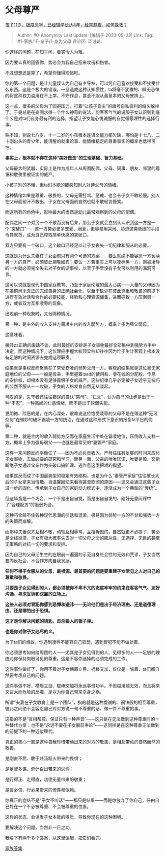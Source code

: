 # 父母尊严
[孩子11岁，极度厌学，已经辍学长达4年，经常熬夜，如何挽救？](https://www.zhihu.com/question/620035176/answer/3194629543)

> Author: #0-Anonymity
> Last update: [编辑于 2023-09-03]
> Link:
> Tag: #1-家族/1F-亲子/1-身为父母 
> 评论区:
> 泛讨论:

你这样的问题，在知乎问，着实令人为难。

因为要认真的回答你，势必会为我自己招来攻击和伤害。

不过想想还是算了，希望你懂得珍惜吧。

你的第一个问题，是让儿童误认为自己有主导权，可以凭自己喜欢接受和不接受什么东西。这是个极大的错误，一旦造成这种认知惯性，ta将毫不犹豫的、肆无忌惮的将这种权力滥用在不上学、不守作息，甚至不服从最基本的父母安排上。

这一点，很多的父母为了回避压力，打着“让孩子自主”的旗号自私自利的缩头躲掉了。于是总是在妄图求得一个什么神奇的说法，能客客气气的说服子女认识到到底什么是对ta们自身最有利的选择，指望让子女能心悦诚服的自觉循最理性的选择行事。

殊不知，别说七八岁、十一二岁的小孩根本连语文能力都欠缺，哪怕是十七八、二十刚出头的青少年，能清醒的就事论事、能情绪稳定的尊重事实的概率也低得可怕。

**事实上，根本就不存在这种“美好做法”的生理基础、智力基础。**

父母最大的武器，实际上是作为成年人从周围配偶、父母、同事、朋友、邻里的尊重和敬畏里被证实的威严。

小孩子别的不懂，但ta们本能的能感知别人对待父母的情绪。

这种情绪如果是尊重、敬畏的，父母无需打骂、惩戒，也会令子女不敢轻慢。别人在父母面前汗不敢出，子女在父母面前自然也就不敢轻言慢笑。

而这所有的角色中，影响最大的当然是幼儿最常观察到的父母的配偶。

配偶之间一个对另一个不敬而没有后果，那么子女就会立刻认认识到这一方是一个“突破口”——这一方势必更多宠爱、溺爱，更容易用哭闹、胁迫这类低级的手段令其就范，成为自己榨取简单快感的突破口。

双方只要有一个破口，这个破口已经足以让子女丧失一切纪律和服从的必要。

这就是为什么夫妻在子女面前只有两个可选的方案——要么就绝不能容忍一方亵渎另一方的尊严，必须彼此相敬如宾；要么一方若事实上可以凌辱另一方，则被凌辱的一方就必须完全失去对子女的话事权，以至于手里没有子女可以利用的漏洞可言。

这可以说就是现代中国家庭教育、乃至于家庭伦理的最大心病——大量的父母因为在婚前尚未真正的完成自身的正确社会化，以至于缺少在彼此尊重和敬畏的前提下进行有效对话和合作的必要技能、经验和心理资源储备，进而导致一方压倒另一方，或者双方互相凌辱的现象。

出现前一种现象时，又分两种情况。

第一种，是主外的收入支柱方霸凌主内的收入弱势方，概率上多为强父弱母。

这意味着，

撇开zz正确的废话不谈，此时最好的安排是子女事物最好全部集中到强势方手中决定。而这种情况下，这位理应手握大权顶梁柱却往往因为忙于生计客观上根本没有足够的时间资源去完成这项职责。

结果就是事权反而聚集在了常受霸凌的弱势父母一方。客观的结果就是这位毫无家庭地位的父母——一般是母亲，手里握着ipad的使用权、零花钱的分配权、作息的安排权，却根本没有足够震慑子女的威严。这些纪律几乎必定被子女近乎无技巧的公然不服从一一攻破，子女的人格发育自然无从谈起。

可叹的是，失守者还往往错误的自认“慈母”、“仁父”，认为自己的让步是出于一种“不忍”，一种高尚的仁慈情绪，而不是出于软弱失能。

更阴微、险恶的是，在内心深处，很难说这位饱受凌辱的父母不是在借这种“无可奈何”在微妙的破坏霸凌一方的统治，在通过这种形式下意识的报复ta平日的侮辱。

第二种，就是主内的收入弱势方反而在家庭生活中处在霸凌地位，压倒收入支柱一方，概率上多为强母弱父——也就是最常见的“妻管严”家庭。

这样一来问题反而平衡住了——因为不必负责收入，严母往往有足够的时间来应付子女事物，去做必要的研究和学习，而另一面，父亲的唯唯诺诺、唯妻是瞻、又能断绝子女通过父亲作为突破口搞旷课、逃作息这类把戏的指望。

结果这反而成了中国最典型的稳定有效结构。也是为什么“妻管严家庭”往往被长大后的子女拿来当情趣、当温馨回忆来看待甚至歌颂的原因——这又会通过这些子女进一步的固化、传承到子女自己的家庭动力模式中，逐渐成为一个典型的“传统”。

但这毕竟是一个巧合，一个不是出自自觉，而是出自自发的、刚好无意间踩中了“合理配方”的脆弱巧合。

这种巧合经不住各种现代思潮的引诱和混淆，极易因为弱势一方的不甘和强势一方的失策而崩解。

而那种夫妻双方互相不敬，动辄互相辱骂、互相拆毁的，自然就更不必提了，势必是全线崩溃，子女有极大概率失去对一切父母之命的服从性，无选择、无目的甚至无策略的对抗一切的要求和安排。

因为自己的父母活生生的在眼前一遍遍的示范自身社会性的无效和荒谬，子女当然要向反社会、不合作方向自我发展。

**任何不得子女服从的父母，最根源、最首要的问题是要重建子女常见之人对自己的尊重和敬畏。**

**只要是子女见得到的人，都必须被你不卑不亢的态度牢牢的约束在客客气气、友好沟通、寻求妥协和双赢的立场上。**

**这些人必须对冒犯你感到忌惮和避讳——无论他们是出于经济理由、还是道德理由、还是哪怕出于恐惧。**

**这才是你解决问题的钥匙，击杀狼人的银子弹。**

**也是你对你子女必尽的义。**

为了ta们的缘故，你遇到凌辱不能容自己软弱，遇到冒犯不能不做处置。

你必须思考如何给周围的人——尤其是子女见得到的人、见得多的人——足够的理由对你保持肉眼可见的尊重。这是不容你选择的必须完成的工作。

这件事你做好了，你用不着对子女横眉立目、棍棒交加，仅仅是一皱眉，ta们都自然要考虑自己的问题。

这件事做不好，横眉立目、棍棒交加将永远事倍功半。不但越用越无效，而且将来又巨大而危险的反噬，足以为你自己带来杀身之祸。

所谓“夫妻在子女教育上是一个团队”，指的就是这种虔诚的、钢铁般的相互尊重，彼此之间绝不会容忍自己对对方说一句不尊重的话、做一件不尊重的事。

这指的不是“互相帮腔、保证只有一种声音”——这只是在无法做到这种尊重时的一种替代方案；也不是“永远不要在子女面前争论”——这同样是在这种尊重无法做到的前提下的一种近似替代。

真正的核心一直是这种自我珍惜带动出来的对方的敬畏，是相互带动的自然而然的敬畏。

是刚直不屈、敢于赴汤蹈火带来的畏惧；

是足智多谋、奇计百出带来的忌惮；

是行得正、走得直，功德无量带来的敬重；

是言必信、行必果带来的倚靠和依赖。

你真正的症结不是“子女不听话”——那只是结果——而是你放弃了你自己，任由自己处在一个不必被尊重、不会被尊重的位置。

这样的状态，会诱发子女本能的嗅觉，导致你现在的这种困境。

要解决这个问题，当然非一日之功。

我名下有两千多个答案，从这里读起，把它们看完。

[家族答集](https://zhihu.com/collection/378738313)